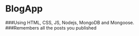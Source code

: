 # BlogApp
###Using HTML, CSS, JS, Nodejs, MongoDB and Mongoose.
###Remembers all the posts you published

